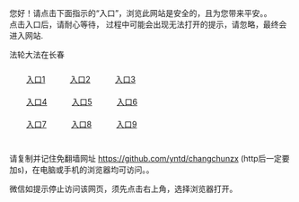 您好！请点击下面指示的“入口”，浏览此网站是安全的，且为您带来平安。。 <br/>
点击入口后，请耐心等待， 过程中可能会出现无法打开的提示，请忽略，最终会进入网站. </br>

法轮大法在长春<br/>
<div style="padding:10px"><a style="margin:20px" target="_blank" href="https://d3h0ss4e3x0u6m.cloudfront.net/2Qpsp?azgxv" id="ccLink1" rel="nofollow">入口1</a> <a target="_blank" style="margin:20px" href="https://d2topgxzn7yn21.cloudfront.net/2Qpsp?ppwzhkc" id="ccLink2" rel="nofollow">入口2</a> <a style="margin:20px" target="_blank" href="https://d3na7btci7sx1o.cloudfront.net/2Qpsp?vxiaecpa" id="ccLink3" rel="nofollow">入口3</a></div>

<div style="padding:10px" ><a style="margin:20px" target="_blank" href="https://d3h0ss4e3x0u6m.cloudfront.net/2Qpsp?azgxv" id="ccLink4" rel="nofollow">入口4</a> <a style="margin:20px" href="https://d2topgxzn7yn21.cloudfront.net/2Qpsp?ppwzhkc" target="_blank" id="ccLink5" rel="nofollow">入口5</a> <a style="margin:20px" href="https://d3na7btci7sx1o.cloudfront.net/2Qpsp?vxiaecpa" target="_blank" id="ccLink6" rel="nofollow">入口6</a></div>

<div style="padding:10px"><a style="margin:20px" target="_blank" href="https://d3h0ss4e3x0u6m.cloudfront.net/2Qpsp?azgxv" id="ccLink7" rel="nofollow">入口7</a> <a style="margin:20px" href="https://d2topgxzn7yn21.cloudfront.net/2Qpsp?ppwzhkc" target="_blank" id="ccLink8" rel="nofollow">入口8</a> <a style="margin:20px" target="_blank" href="https://d3na7btci7sx1o.cloudfront.net/2Qpsp?vxiaecpa" id="ccLink9" rel="nofollow">入口9</a></div>

<br/>



请复制并记住免翻墙网址 https://github.com/yntd/changchunzx (http后一定要加s)，在电脑或手机的浏览器均可访问。。<br/>

微信如提示停止访问该网页，须先点击右上角，选择浏览器打开。
